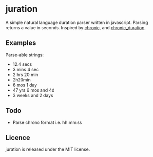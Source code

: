 juration
========

A simple natural language duration parser written in javascript. Parsing returns a value in seconds.
Inspired by [chronic](https://github.com/mojombo/chronic/), and [chronic_duration](https://github.com/hpoydar/chronic_duration).

Examples
--------
Parse-able strings:

* 12.4 secs
* 3 mins 4 sec
* 2 hrs 20 min
* 2h20min
* 6 mos 1 day
* 47 yrs 6 mos and 4d
* 3 weeks and 2 days

Todo
----
* Parse chrono format i.e. hh:mm:ss

Licence
-------
juration is released under the MIT license.